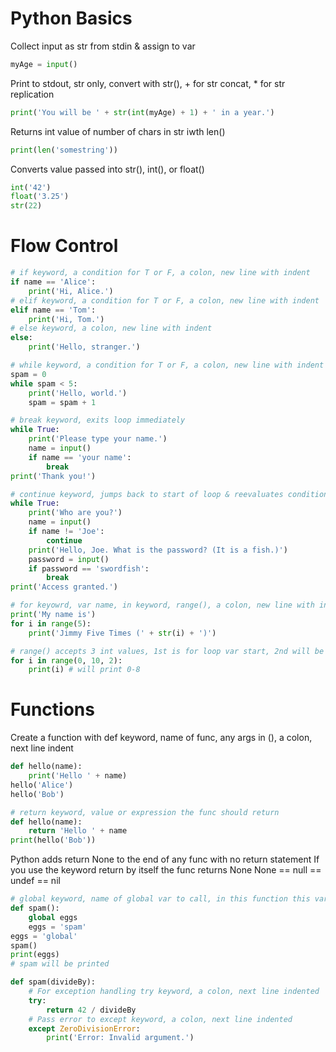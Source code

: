 # Python Basics

Collect input as str from stdin & assign to var 
```python
myAge = input()
``` 

Print to stdout, str only, convert with str(), + for str concat, * for str replication
```python
print('You will be ' + str(int(myAge) + 1) + ' in a year.') 
```

Returns int value of number of chars in str iwth len()
```python
print(len('somestring'))
```

Converts value passed into str(), int(), or float()
```python
int('42')
float('3.25')
str(22)
```

# Flow Control

```python
# if keyword, a condition for T or F, a colon, new line with indent 
if name == 'Alice':
	print('Hi, Alice.')
# elif keyword, a condition for T or F, a colon, new line with indent
elif name == 'Tom':
	print('Hi, Tom.')
# else keyword, a colon, new line with indent
else:
	print('Hello, stranger.')
```

```python
# while keyword, a condition for T or F, a colon, new line with indent
spam = 0
while spam < 5:
	print('Hello, world.')
	spam = spam + 1
```

```python
# break keyword, exits loop immediately
while True:
	print('Please type your name.')
	name = input()
	if name == 'your name':
		break
print('Thank you!')
```

```python
# continue keyword, jumps back to start of loop & reevaluates condition
while True:
	print('Who are you?')
	name = input()
	if name != 'Joe':
		continue
	print('Hello, Joe. What is the password? (It is a fish.)')
	password = input()
	if password == 'swordfish':
		break
print('Access granted.')
```

```python
# for keyowrd, var name, in keyword, range(), a colon, new line with indent 
print('My name is')
for i in range(5):
	print('Jimmy Five Times (' + str(i) + ')')
```

```python
# range() accepts 3 int values, 1st is for loop var start, 2nd will be stop not including, 3rd is step how loop var increments
for i in range(0, 10, 2):
	print(i) # will print 0-8
```

# Functions

Create a function with def keyword, name of func, any args in (), a colon, next line indent
```python
def hello(name):
	print('Hello ' + name)
hello('Alice')
hello('Bob')
```

```python
# return keyword, value or expression the func should return
def hello(name):
	return 'Hello ' + name
print(hello('Bob'))
```

Python adds return None to the end of any func with no return statement
If you use the keyword return by itself the func returns None
None == null == undef == nil

```python
# global keyword, name of global var to call, in this function this var refers to global var
def spam():
	global eggs
	eggs = 'spam'
eggs = 'global'
spam()
print(eggs)
# spam will be printed
```

```python
def spam(divideBy):
	# For exception handling try keyword, a colon, next line indented
	try:
		return 42 / divideBy
	# Pass error to except keyword, a colon, next line indented
	except ZeroDivisionError:
		print('Error: Invalid argument.')
```